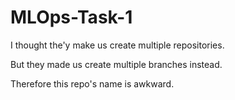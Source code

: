 # MLOps-Task-1
I thought the'y make us create multiple repositories.

But they made us create multiple branches instead.

Therefore this repo's name is awkward.
